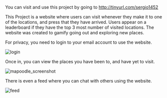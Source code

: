 You can visit and use this project by going to http://tinyurl.com/sergio1452

This Project is a website where users can visit whenever they make it to one of the locations, and press that they have arrived. Users appear on a leaderboard if they have the top 3 most number of visited locations. The website was created to gamify going out and exploring new places.

For privacy, you need to login to your email account to use the website.

![login](https://user-images.githubusercontent.com/51735830/178183235-1c3ea388-dba6-45a3-8655-2f18b21c518e.png)

Once in, you can view the places you have been to, and have yet to visit.

![mapoodle_screenshot](https://user-images.githubusercontent.com/51735830/178183308-3b9ed7e3-185f-4631-bc73-19f12e12c5e9.png)

There is even a feed where you can chat with others using the website.

![feed](https://user-images.githubusercontent.com/51735830/178183325-53185e0a-1054-465f-90d3-c8e4ddfbb549.png)
